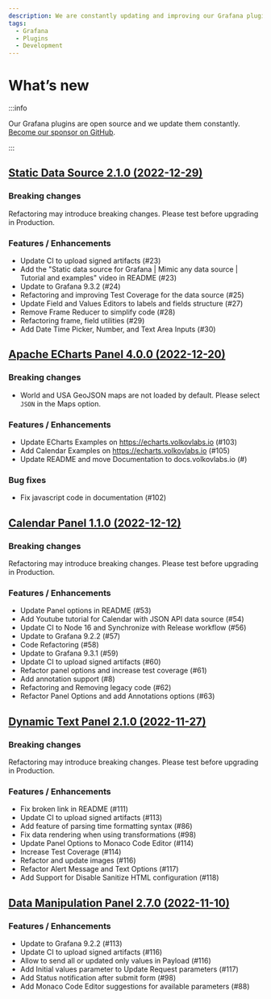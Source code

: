 ```yaml
---
description: We are constantly updating and improving our Grafana plugins.
tags:
  - Grafana
  - Plugins
  - Development
---
```


# What’s new

:::info

Our Grafana plugins are open source and we update them constantly. [Become our sponsor on GitHub](https://github.com/sponsors/VolkovLabs).

:::


## [Static Data Source 2.1.0 (2022-12-29)](/blog/static-datasource-2.1.0-20221229)

### Breaking changes

Refactoring may introduce breaking changes. Please test before upgrading in Production.

### Features / Enhancements

- Update CI to upload signed artifacts (#23)
- Add the "Static data source for Grafana | Mimic any data source | Tutorial and examples" video in README (#23)
- Update to Grafana 9.3.2 (#24)
- Refactoring and improving Test Coverage for the data source (#25)
- Update Field and Values Editors to labels and fields structure (#27)
- Remove Frame Reducer to simplify code (#28)
- Refactoring frame, field utilities (#29)
- Add Date Time Picker, Number, and Text Area Inputs (#30)

## [Apache ECharts Panel 4.0.0 (2022-12-20)](/blog/echarts-panel-4.0.0-20221220)

### Breaking changes

- World and USA GeoJSON maps are not loaded by default. Please select `JSON` in the Maps option.

### Features / Enhancements

- Update ECharts Examples on https://echarts.volkovlabs.io (#103)
- Add Calendar Examples on https://echarts.volkovlabs.io (#105)
- Update README and move Documentation to docs.volkovlabs.io (#)

### Bug fixes

- Fix javascript code in documentation (#102)

## [Calendar Panel 1.1.0 (2022-12-12)](/blog/calendar-panel-1.1.0-20221212)

### Breaking changes

Refactoring may introduce breaking changes. Please test before upgrading in Production.

### Features / Enhancements

- Update Panel options in README (#53)
- Add Youtube tutorial for Calendar with JSON API data source (#54)
- Update CI to Node 16 and Synchronize with Release workflow (#56)
- Update to Grafana 9.2.2 (#57)
- Code Refactoring (#58)
- Update to Grafana 9.3.1 (#59)
- Update CI to upload signed artifacts (#60)
- Refactor panel options and increase test coverage (#61)
- Add annotation support (#8)
- Refactoring and Removing legacy code (#62)
- Refactor Panel Options and add Annotations options (#63)

## [Dynamic Text Panel 2.1.0 (2022-11-27)](https://github.com/VolkovLabs/volkovlabs-dynamictext-panel/releases/tag/v2.1.0)

### Breaking changes

Refactoring may introduce breaking changes. Please test before upgrading in Production.

### Features / Enhancements

- Fix broken link in README (#111)
- Update CI to upload signed artifacts (#113)
- Add feature of parsing time formatting syntax (#86)
- Fix data rendering when using transformations (#98)
- Update Panel Options to Monaco Code Editor (#114)
- Increase Test Coverage (#114)
- Refactor and update images (#116)
- Refactor Alert Message and Text Options (#117)
- Add Support for Disable Sanitize HTML configuration (#118)

## [Data Manipulation Panel 2.7.0 (2022-11-10)](https://github.com/VolkovLabs/volkovlabs-form-panel/releases/tag/v2.7.0)

### Features / Enhancements

- Update to Grafana 9.2.2 (#113)
- Update CI to upload signed artifacts (#116)
- Allow to send all or updated only values in Payload (#116)
- Add Initial values parameter to Update Request parameters (#117)
- Add Status notification after submit form (#98)
- Add Monaco Code Editor suggestions for available parameters (#88)
